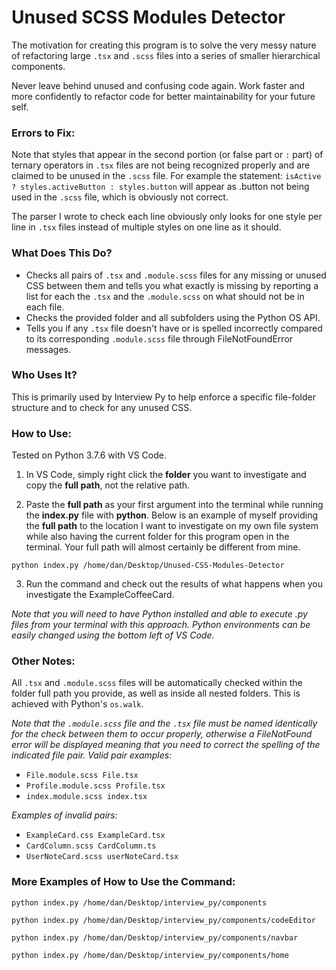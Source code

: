 # Unused SCSS Modules Detector

The motivation for creating this program is to solve the very messy nature of refactoring large `.tsx` and `.scss` files into a series of smaller hierarchical components.

Never leave behind unused and confusing code again. Work faster and more confidently to refactor code for better maintainability for your future self.


### Errors to Fix:

Note that styles that appear in the second portion (or false part or `:` part) of ternary operators in `.tsx` files are not being recognized properly and are claimed to be unused in the `.scss` file. For example the statement: `isActive ? styles.activeButton : styles.button` will appear as .button not being used in the `.scss` file, which is obviously not correct.

The parser I wrote to check each line obviously only looks for one style per line in `.tsx` files instead of multiple styles on one line as it should.


### What Does This Do?

- Checks all pairs of `.tsx` and `.module.scss` files for any missing or unused CSS between them and tells you what exactly is missing by reporting a list for each the `.tsx` and the `.module.scss` on what should not be in each file.
- Checks the provided folder and all subfolders using the Python OS API.
- Tells you if any `.tsx` file doesn't have or is spelled incorrectly compared to its corresponding `.module.scss` file through FileNotFoundError messages.

### Who Uses It?

This is primarily used by Interview Py to help enforce a specific file-folder structure and to check for any unused CSS.

### How to Use:

Tested on Python 3.7.6 with VS Code.

1. In VS Code, simply right click the **folder** you want to investigate and copy the **full path**, not the relative path.

2. Paste the **full path** as your first argument into the terminal while running the **index.py** file with **python**. Below is an example of myself providing the **full path** to the location I want to investigate on my own file system while also having the current folder for this program open in the terminal. Your full path will almost certainly be different from mine.

`python index.py /home/dan/Desktop/Unused-CSS-Modules-Detector`

3. Run the command and check out the results of what happens when you investigate the ExampleCoffeeCard.

*Note that you will need to have Python installed and able to execute .py files from your terminal with this approach. Python environments can be easily changed using the bottom left of VS Code.*

### Other Notes:

All `.tsx` and `.module.scss` files will be automatically checked within the folder full path you provide, as well as inside all nested folders. This is achieved with Python's `os.walk`.

*Note that the `.module.scss` file and the `.tsx` file must be named identically for the check between them to occur properly, otherwise a FileNotFound error will be displayed meaning that you need to correct the spelling of the indicated file pair. Valid pair examples:*
- `File.module.scss File.tsx`
- `Profile.module.scss Profile.tsx`
- `index.module.scss index.tsx`

*Examples of invalid pairs:*
- `ExampleCard.css ExampleCard.tsx`
- `CardColumn.scss CardColumn.ts`
- `UserNoteCard.scss userNoteCard.tsx`


### More Examples of How to Use the Command:

`python index.py /home/dan/Desktop/interview_py/components`

`python index.py /home/dan/Desktop/interview_py/components/codeEditor`

`python index.py /home/dan/Desktop/interview_py/components/navbar`

`python index.py /home/dan/Desktop/interview_py/components/home`

